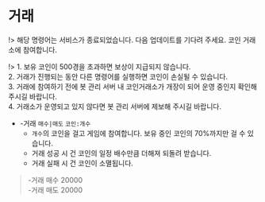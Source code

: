 # 거래
!> 해당 명령어는 서비스가 종료되었습니다. 다음 업데이트를 기다려 주세요.
코인 거래소에 참여합니다.

!> 1. 보유 코인이 500경을 초과하면 보상이 지급되지 않습니다. \
2. 거래가 진행되는 동안 다른 명령어를 실행하면 코인이 손실될 수 있습니다. \
3. 거래에 참여하기 전에 봇 관리 서버 내 코인거래소가 개장이 되어 운영 중인지 확인해 주시길 바랍니다. \
4. 거래소가 운영되고 있지 않다면 봇 관리 서버에 제보해 주시길 바랍니다.

- -거래 `매수|매도` `코인:개수`
  - `개수`의 코인을 걸고 게임에 참여합니다. 보유 중인 코인의 70%까지만 걸 수 있습니다.
  - 거래 성공 시 건 코인의 일정 배수만큼 더해져 되돌려 받습니다.
  - 거래 실패 시 건 코인이 소멸됩니다.

> -거래 매수 20000 \
> -거래 매도 20000
